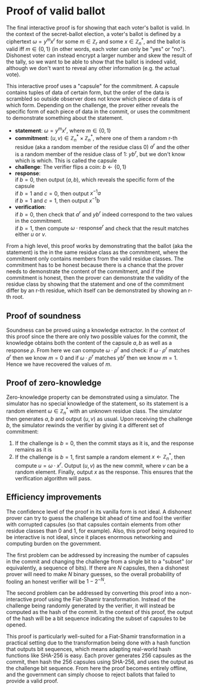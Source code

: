 # Proof of valid ballot
The final interactive proof is for showing that each voter's ballot is valid. In the context of the secret-ballot election, a voter's ballot is defined by a ciphertext $\omega = y^mx^r$ for some $m \in \mathbb{Z}_r$ and some $x \in \mathbb{Z}_n^*$, and the ballot is valid iff $m \in \{0, 1\}$ (in other words, each voter can only be "yes" or "no"). Dishonest voter can instead encrypt a larger number and skew the result of the tally, so we want to be able to show that the ballot is indeed valid, although we don't want to reveal any other information (e.g. the actual vote).

This interactive proof uses a "capsule" for the commitment. A capsule contains tuples of data of certain form, but the order of the data is scrambled so outside observer does not know which piece of data is of which form. Depending on the challenge, the prover either reveals the specific form of each piece of data in the commit, or uses the commitment to demonstrate something about the statement.

- **statement**: $\omega = y^mx^r$, where $m \in \{0, 1\}$
- **commitment**: $(u, v) \in \mathbb{Z}_n^* \times\mathbb{Z}_n^*$, where one of them a random r-th residue (aka a random member of the residue class $0$) $a^r$ and the other is a random member of the residue class of $1$: $yb^r$, but we don't know which is which. This is called the capsule
- **challenge**: The verifier flips a coin: $b \leftarrow \{0, 1\}$
- **response**:  
if $b = 0$, then output $(a, b)$, which reveals the specific form of the capsule  
if $b = 1$ and $c = 0$, then output $x^{-1}a$  
if $b = 1$ and $c = 1$, then output $x^{-1}b$
- **verification**:  
if $b = 0$, then check that $a^r$ and $yb^r$ indeed correspond to the two values in the commitment.  
if $b = 1$, then compute $\omega \cdot \text{response}^r$ and check that the result matches either $u$ or $v$.

From a high level, this proof works by demonstrating that the ballot (aka the statement) is the in the same residue class as the commitment, where the commitment only contains members from the valid residue classes. The commitment has to be honest because there is a chance that the prover needs to demonstrate the content of the commitment, and if the commitment is honest, then the prover can demonstrate the validity of the residue class by showing that the statement and one of the commitment differ by an r-th residue, which itself can be demonstrated by showing an r-th root.

## Proof of soundness
Soundness can be proved using a knowledge extractor. In the context of this proof since the there are only two possible values for the commit, the knowledge obtains both the content of the capsule $a, b$ as well as a response $\rho$. From here we can compute $\omega \cdot \rho^r$ and check: if $\omega \cdot \rho^r$ matches $a^r$ then we know $m = 0$ and if $\omega \cdot \rho^r$ matches $yb^r$ then we know $m = 1$. Hence we have recovered the values of $m$.

## Proof of zero-knowledge
Zero-knowledge property can be demonstrated using a simulator. The simulator has no special knowledge of the statement, so its statement is a random element $\omega \in \mathbb{Z}_n^*$ with an unknown residue class. The simulator then generates $a, b$ and output $(u, v)$ as usual. Upon receiving the challenge $b$, the simulator rewinds the verifier by giving it a different set of commitment:

1. If the challenge is $b = 0$, then the commit stays as it is, and the response remains as it is
2. If the challenge is $b = 1$, first sample a random element $x \leftarrow \mathbb{Z}_n^*$, then compute $u = \omega \cdot x^r$. Output $(u, v)$ as the new commit, where $v$ can be a random element. Finally, output $x$ as the response. This ensures that the verification algorithm will pass.

## Efficiency improvements
The confidence level of the proof in its vanilla form is not ideal. A dishonest prover can try to guess the challenge bit ahead of time and fool the verifier with corrupted capsules (so that capsules contain elements from other residue classes than 0 and 1, for example). Also, this proof being required to be interactive is not ideal, since it places enormous networking and computing burden on the government.

The first problem can be addressed by increasing the number of capsules in the commit and changing the challenge from a single bit to a "subset" (or equivalently, a sequence of bits). If there are $N$ capsules, then a dishonest prover will need to make $N$ binary guesses, so the overall probability of fooling an honest verifier will be $1 - 2^{-N}$.

The second problem can be addressed by converting this proof into a non-interactive proof using the Fiat-Shamir transformation. Instead of the challenge being randomly generated by the verifier, it will instead be computed as the hash of the commit. In the context of this proof, the output of the hash will be a bit sequence indicating the subset of capsules to be opened.

This proof is particularly well-suited for a Fiat-Shamir transformation in a practical setting due to the transformation being done with a hash function that outputs bit sequences, which means adapting real-world hash functions like SHA-256 is easy. Each prover generates 256 capsules as the commit, then hash the 256 capsules using SHA-256, and uses the output as the challenge bit sequence. From here the proof becomes entirely offline, and the government can simply choose to reject ballots that failed to provide a valid proof.